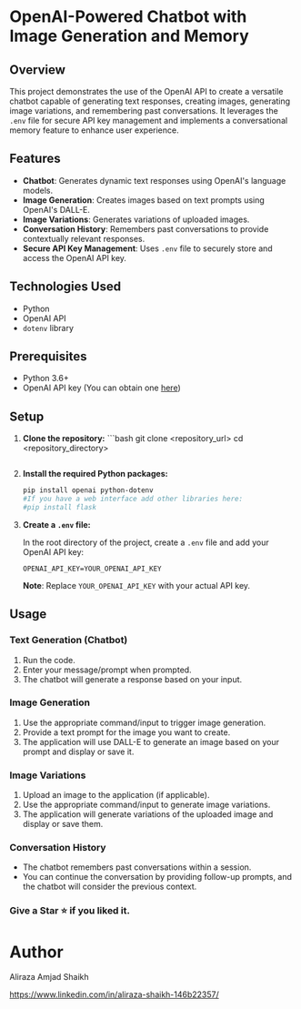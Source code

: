 # OpenAI-Powered Chatbot with Image Generation and Memory

## Overview

This project demonstrates the use of the OpenAI API to create a versatile chatbot capable of generating text responses, creating images, generating image variations, and remembering past conversations. It leverages the `.env` file for secure API key management and implements a conversational memory feature to enhance user experience.

## Features

-   **Chatbot**: Generates dynamic text responses using OpenAI's language models.
-   **Image Generation**: Creates images based on text prompts using OpenAI's DALL-E.
-   **Image Variations**: Generates variations of uploaded images.
-   **Conversation History**: Remembers past conversations to provide contextually relevant responses.
-   **Secure API Key Management**: Uses `.env` file to securely store and access the OpenAI API key.

## Technologies Used

-   Python
-   OpenAI API
-   `dotenv` library

## Prerequisites

-   Python 3.6+
-   OpenAI API key (You can obtain one [here](https://platform.openai.com/account/api-keys))

## Setup

1.  **Clone the repository:**    ```bash
    git clone <repository_url>
    cd <repository_directory>
    ```

2.  **Install the required Python packages:**
    ```bash
    pip install openai python-dotenv
    #If you have a web interface add other libraries here:
    #pip install flask
    ```

3.  **Create a `.env` file:**

    In the root directory of the project, create a `.env` file and add your OpenAI API key:

    ```
    OPENAI_API_KEY=YOUR_OPENAI_API_KEY
    ```
    **Note**: Replace `YOUR_OPENAI_API_KEY` with your actual API key.


## Usage

### Text Generation (Chatbot)

1.  Run the code.
2.  Enter your message/prompt when prompted.
3.  The chatbot will generate a response based on your input.

### Image Generation

1.  Use the appropriate command/input to trigger image generation.
2.  Provide a text prompt for the image you want to create.
3.  The application will use DALL-E to generate an image based on your prompt and display or save it.

### Image Variations

1.  Upload an image to the application (if applicable).
2.  Use the appropriate command/input to generate image variations.
3.  The application will generate variations of the uploaded image and display or save them.

### Conversation History

-   The chatbot remembers past conversations within a session.
-   You can continue the conversation by providing follow-up prompts, and the chatbot will consider the previous context.


### Give a Star ⭐ if you liked it. 

# Author
Aliraza Amjad Shaikh

https://www.linkedin.com/in/aliraza-shaikh-146b22357/

